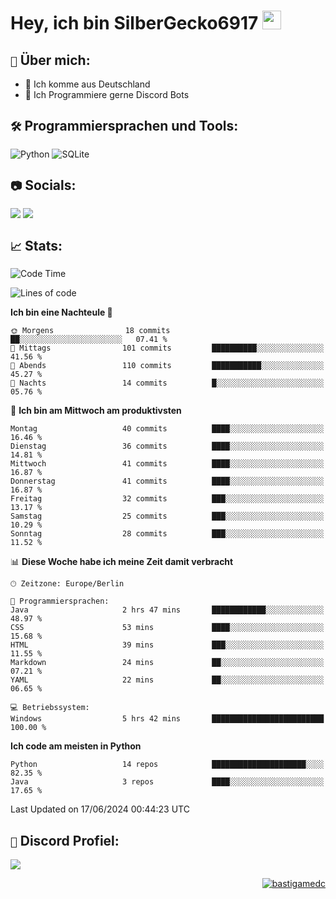 # Hey, ich bin SilberGecko6917 <img src="https://raw.githubusercontent.com/MartinHeinz/MartinHeinz/master/wave.gif" width="30px">

## `📌` Über mich:
- 📍 Ich komme aus Deutschland
- 📝 Ich Programmiere gerne Discord Bots

## `🛠️` Programmiersprachen und Tools:
![Python](https://img.shields.io/badge/python-3670A0?style=for-the-badge&logo=python&logoColor=ffdd54)
![SQLite](https://img.shields.io/badge/sqlite-%2307405e.svg?style=for-the-badge&logo=sqlite&logoColor=white)


## `📷` Socials:  
[![](https://img.shields.io/youtube/channel/subscribers/UCf83BJ6BdAFoU1zViGFuWlg?style=for-the-badge&logo=youtube&label=YouTube&color=red)](https://youtube.com/@gecko_tv) [![](https://img.shields.io/twitch/status/silbergecko_tv?style=for-the-badge&logo=twitch&logoColor=white&color=purple)](https://twitch.tv/silbergecko_tv)


## `📈` Stats:
<!--START_SECTION:waka-->
![Code Time](http://img.shields.io/badge/Code%20Time-25%20hrs%2046%20mins-blue)

![Lines of code](https://img.shields.io/badge/Seit%20Hallo%20Welt%20habe%20ich%20geschrieben-25.5%20thousand%20Codezeilen-blue)

**Ich bin eine Nachteule 🦉** 

```text
🌞 Morgens                18 commits          ██░░░░░░░░░░░░░░░░░░░░░░░   07.41 % 
🌆 Mittags                101 commits         ██████████░░░░░░░░░░░░░░░   41.56 % 
🌃 Abends                 110 commits         ███████████░░░░░░░░░░░░░░   45.27 % 
🌙 Nachts                 14 commits          █░░░░░░░░░░░░░░░░░░░░░░░░   05.76 % 
```
📅 **Ich bin am Mittwoch am produktivsten** 

```text
Montag                   40 commits          ████░░░░░░░░░░░░░░░░░░░░░   16.46 % 
Dienstag                 36 commits          ████░░░░░░░░░░░░░░░░░░░░░   14.81 % 
Mittwoch                 41 commits          ████░░░░░░░░░░░░░░░░░░░░░   16.87 % 
Donnerstag               41 commits          ████░░░░░░░░░░░░░░░░░░░░░   16.87 % 
Freitag                  32 commits          ███░░░░░░░░░░░░░░░░░░░░░░   13.17 % 
Samstag                  25 commits          ███░░░░░░░░░░░░░░░░░░░░░░   10.29 % 
Sonntag                  28 commits          ███░░░░░░░░░░░░░░░░░░░░░░   11.52 % 
```


📊 **Diese Woche habe ich meine Zeit damit verbracht** 

```text
🕑︎ Zeitzone: Europe/Berlin

💬 Programmiersprachen: 
Java                     2 hrs 47 mins       ████████████░░░░░░░░░░░░░   48.97 % 
CSS                      53 mins             ████░░░░░░░░░░░░░░░░░░░░░   15.68 % 
HTML                     39 mins             ███░░░░░░░░░░░░░░░░░░░░░░   11.55 % 
Markdown                 24 mins             ██░░░░░░░░░░░░░░░░░░░░░░░   07.21 % 
YAML                     22 mins             ██░░░░░░░░░░░░░░░░░░░░░░░   06.65 % 

💻 Betriebssystem: 
Windows                  5 hrs 42 mins       █████████████████████████   100.00 % 
```

**Ich code am meisten in Python** 

```text
Python                   14 repos            █████████████████████░░░░   82.35 % 
Java                     3 repos             ████░░░░░░░░░░░░░░░░░░░░░   17.65 % 
```




 Last Updated on 17/06/2024 00:44:23 UTC
<!--END_SECTION:waka-->

## `🔎` Discord Profiel:
<a href="https://discord.com/users/753974250968186901"><img src="https://lanyard.cnrad.dev/api/753974250968186901"><p/>

<p align="right">
  <img align="center" src="https://komarev.com/ghpvc/?username=SilberGecko6917&label=Profile%20views&color=0e75b6&style=flat" alt="bastigamedc"/>
</p>
